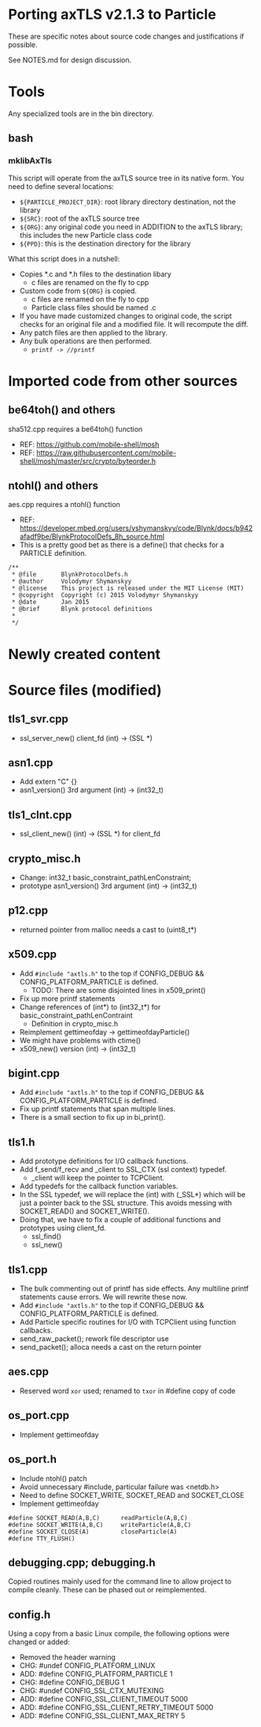 # Porting axTLS v2.1.3 to Particle

These are specific notes about source code changes and justifications
if possible.

See NOTES.md for design discussion.

# Tools

Any specialized tools are in the bin directory.

## bash

### mklibAxTls

This script will operate from the axTLS source tree in its native form.
You need to define several locations:

* `${PARTICLE_PROJECT_DIR}`: root library directory destination, not the library
* `${SRC}`: root of the axTLS source tree
* `${ORG}`: any original code you need in ADDITION to the axTLS library; this includes the new Particle class code
* `${PPD}`: this is the destination directory for the library

What this script does in a nutshell:

* Copies *.c and *.h files to the destination libary
  * c files are renamed on the fly to cpp
* Custom code from `${ORG}` is copied.
  * c files are renamed on the fly to cpp
  * Particle class files should be named .c
* If you have made customized changes to original code, the script checks for an original file and a
modified file.  It will recompute the diff.
* Any patch files are then applied to the library.
* Any bulk operations are then performed.
  * `printf -> //printf`

# Imported code from other sources

## be64toh() and others

sha512.cpp requires a be64toh() function

* REF: https://github.com/mobile-shell/mosh
* REF: https://raw.githubusercontent.com/mobile-shell/mosh/master/src/crypto/byteorder.h

## ntohl() and others

aes.cpp requires a ntohl() function

* REF: https://developer.mbed.org/users/vshymanskyy/code/Blynk/docs/b942afadf9be/BlynkProtocolDefs_8h_source.html
* This is a pretty good bet as there is a define() that checks for a PARTICLE definition.

```
/**
 * @file       BlynkProtocolDefs.h
 * @author     Volodymyr Shymanskyy
 * @license    This project is released under the MIT License (MIT)
 * @copyright  Copyright (c) 2015 Volodymyr Shymanskyy
 * @date       Jan 2015
 * @brief      Blynk protocol definitions
 *
 */
```

# Newly created content

# Source files (modified)

## tls1_svr.cpp

* ssl_server_new() client_fd (int) -> (SSL *)

## asn1.cpp

* Add extern "C" {}
* asn1_version() 3rd argument (int) -> (int32_t)

## tls1_clnt.cpp

* ssl_client_new() (int) -> (SSL *) for client_fd

## crypto_misc.h

* Change: int32_t basic_constraint_pathLenConstraint;
* prototype asn1_version() 3rd argument (int) -> (int32_t)

## p12.cpp

* returned pointer from malloc needs a cast to (uint8_t*)

## x509.cpp

* Add `#include "axtls.h"` to the top if CONFIG_DEBUG && CONFIG_PLATFORM_PARTICLE is defined.
  * TODO: There are some disjointed lines in x509_print()
* Fix up more printf statements
* Change references of (int*) to (int32_t*) for basic_constraint_pathLenContraint
  * Definition in crypto_misc.h
* Reimplement gettimeofday -> gettimeofdayParticle()
* We might have problems with ctime()
* x509_new() version (int) -> (int32_t)

## bigint.cpp

* Add `#include "axtls.h"` to the top if CONFIG_DEBUG && CONFIG_PLATFORM_PARTICLE is defined.
* Fix up printf statements that span multiple lines.
* There is a small section to fix up in bi_print().   

## tls1.h

* Add prototype definitions for I/O callback functions.
* Add f_send/f_recv and _client to SSL_CTX (ssl context) typedef.
  * _client will keep the pointer to TCPClient.
* Add typedefs for the callback function variables.
* In the SSL typedef, we will replace the (int) with (_SSL*) which will be just
a pointer back to the SSL structure.  This avoids messing with SOCKET_READ() and SOCKET_WRITE().
* Doing that, we have to fix a couple of additional functions and prototypes using client_fd.
  * ssl_find()
  * ssl_new()

## tls1.cpp

* The bulk commenting out of printf has side effects.  Any multiline printf statements
cause errors.  We will rewrite these now.
* Add `#include "axtls.h"` to the top if CONFIG_DEBUG && CONFIG_PLATFORM_PARTICLE is defined.
* Add Particle specific routines for I/O with TCPClient using function callbacks.
* send_raw_packet(); rework file descriptor use
* send_packet(); alloca needs a cast on the return pointer

## aes.cpp

* Reserved word `xor` used; renamed to `txor` in #define copy of code

## os_port.cpp

* Implement gettimeofday

## os_port.h

* Include ntohl() patch
* Avoid unnecessary #include, particular failure was <netdb.h>
* Need to define SOCKET_WRITE, SOCKET_READ and SOCKET_CLOSE
* Implement gettimeofday

```
#define SOCKET_READ(A,B,C)      readParticle(A,B,C)
#define SOCKET_WRITE(A,B,C)     writeParticle(A,B,C)
#define SOCKET_CLOSE(A)         closeParticle(A)
#define TTY_FLUSH()
```

## debugging.cpp; debugging.h

Copied routines mainly used for the command line to allow project to
compile cleanly.  These can be phased out or reimplemented.

## config.h

Using a copy from a basic Linux compile, the following options were changed or added:

* Removed the header warning
* CHG: #undef CONFIG_PLATFORM_LINUX
* ADD: #define CONFIG_PLATFORM_PARTICLE 1
* CHG: #define CONFIG_DEBUG 1
* CHG: #undef CONFIG_SSL_CTX_MUTEXING
* ADD: #define CONFIG_SSL_CLIENT_TIMEOUT 5000
* ADD: #define CONFIG_SSL_CLIENT_RETRY_TIMEOUT 5000
* ADD: #define CONFIG_SSL_CLIENT_MAX_RETRY 5
